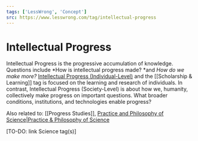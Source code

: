```yaml
---
tags: ['LessWrong', 'Concept']
src: https://www.lesswrong.com/tag/intellectual-progress
---
```


# Intellectual Progress
Intellectual Progress is the progressive accumulation of knowledge. Questions include *How is intellectual progress made? *and *How do we make more?* [Intellectual Progress (Individual-Level)](https://www.lesswrong.com/tag/intellectual-progress-individual-level) and the [[Scholarship & Learning]] tag is focused on the learning and research of individuals. In contrast, Intellectual Progress (Society-Level) is about how we, humanity, collectively make progress on important questions. What broader conditions, institutions, and technologies enable progress?

Also related to: [[Progress Studies]], [Practice and Philosophy of Science|Practice & Philosophy of Science](https://www.lesswrong.com/tag/practice-and-philosophy-of-science) 

[TO-DO: link Science tag(s)]


